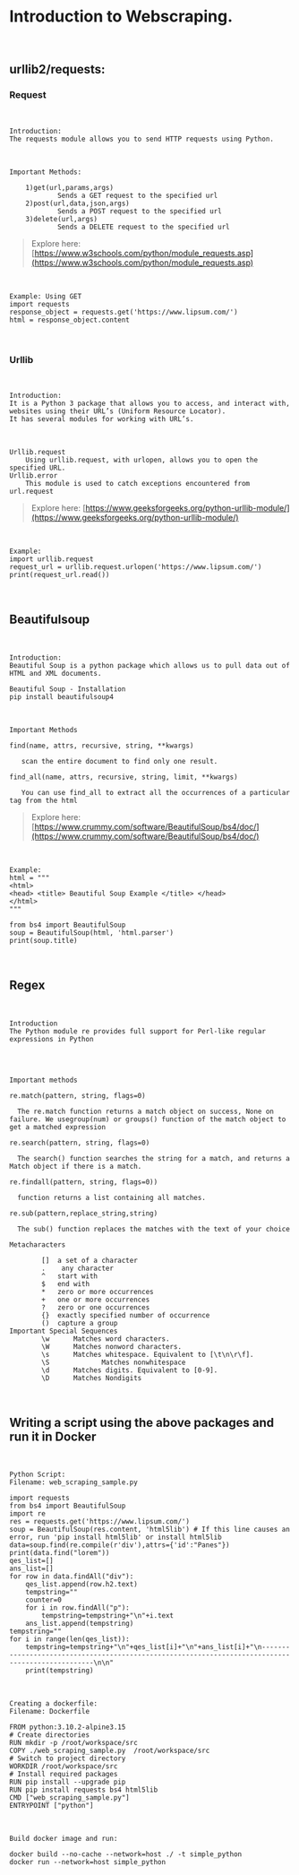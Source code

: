 # Introduction to Webscraping.
<br />

## urllib2/requests:
   
### Request
<br />

```
Introduction: 
The requests module allows you to send HTTP requests using Python.
```
<br />

```
Important Methods:

    1)get(url,params,args)
            Sends a GET request to the specified url
    2)post(url,data,json,args)
            Sends a POST request to the specified url
    3)delete(url,args)
            Sends a DELETE request to the specified url
```    
> Explore here: [https://www.w3schools.com/python/module_requests.asp](https://www.w3schools.com/python/module_requests.asp)

<br />
     
```          
Example: Using GET
import requests
response_object = requests.get('https://www.lipsum.com/')
html = response_object.content
```      
<br />

### Urllib
<br />

```
Introduction:
It is a Python 3 package that allows you to access, and interact with, websites using their URL’s (Uniform Resource Locator).
It has several modules for working with URL’s.
```
<br />

```
Urllib.request
    Using urllib.request, with urlopen, allows you to open the specified URL.
Urllib.error
    This module is used to catch exceptions encountered from url.request
```
> Explore here: [https://www.geeksforgeeks.org/python-urllib-module/](https://www.geeksforgeeks.org/python-urllib-module/)

<br />

```
Example: 
import urllib.request
request_url = urllib.request.urlopen('https://www.lipsum.com/')
print(request_url.read())

```
<br />

## Beautifulsoup
<br />

```
Introduction:   
Beautiful Soup is a python package which allows us to pull data out of HTML and XML documents.

Beautiful Soup - Installation
pip install beautifulsoup4
```
<br />

```
Important Methods
                
find(name, attrs, recursive, string, **kwargs)

   scan the entire document to find only one result.

find_all(name, attrs, recursive, string, limit, **kwargs)

   You can use find_all to extract all the occurrences of a particular tag from the html

```
> Explore here: [https://www.crummy.com/software/BeautifulSoup/bs4/doc/](https://www.crummy.com/software/BeautifulSoup/bs4/doc/)

<br />

```
Example:
html = """
<html>
<head> <title> Beautiful Soup Example </title> </head>
</html>
"""

from bs4 import BeautifulSoup
soup = BeautifulSoup(html, 'html.parser')
print(soup.title)
```
<br />

## Regex
<br />

```
Introduction
The Python module re provides full support for Perl-like regular expressions in Python
```
<br />

```
   
Important methods

re.match(pattern, string, flags=0)

  The re.match function returns a match object on success, None on failure. We usegroup(num) or groups() function of the match object to get a matched expression

re.search(pattern, string, flags=0)

  The search() function searches the string for a match, and returns a Match object if there is a match.

re.findall(pattern, string, flags=0))

  function returns a list containing all matches.

re.sub(pattern,replace_string,string)

  The sub() function replaces the matches with the text of your choice

Metacharacters

        []	a set of a character
        .	 any character
        ^	start with
        $ 	end with
        * 	zero or more occurrences
        +	one or more occurrences
        ?	zero or one occurrences
        {}	exactly specified number of occurrence
        () 	capture a group
Important Special Sequences
        \w		Matches word characters.
        \W		Matches nonword characters.
        \s		Matches whitespace. Equivalent to [\t\n\r\f].
        \S	           Matches nonwhitespace	
        \d		Matches digits. Equivalent to [0-9].
        \D		Matches Nondigits
```
<br />

## Writing a script using the above packages and run it in Docker
<br />

```
Python Script: 
Filename: web_scraping_sample.py

import requests
from bs4 import BeautifulSoup
import re
res = requests.get('https://www.lipsum.com/')
soup = BeautifulSoup(res.content, 'html5lib') # If this line causes an error, run 'pip install html5lib' or install html5lib
data=soup.find(re.compile(r'div'),attrs={'id':"Panes"})
print(data.find("lorem"))
qes_list=[]
ans_list=[]
for row in data.findAll("div"):
    qes_list.append(row.h2.text)
    tempstring=""
    counter=0
    for i in row.findAll("p"):
        tempstring=tempstring+"\n"+i.text
    ans_list.append(tempstring)
tempstring=""
for i in range(len(qes_list)):
    tempstring=tempstring+"\n"+qes_list[i]+"\n"+ans_list[i]+"\n--------------------------------------------------------------------------------------------------\n\n"
    print(tempstring)
```
<br />

```
Creating a dockerfile:
Filename: Dockerfile
		
FROM python:3.10.2-alpine3.15
# Create directories  
RUN mkdir -p /root/workspace/src
COPY ./web_scraping_sample.py  /root/workspace/src
# Switch to project directory
WORKDIR /root/workspace/src
# Install required packages
RUN pip install --upgrade pip
RUN pip install requests bs4 html5lib
CMD ["web_scraping_sample.py"]
ENTRYPOINT ["python"]
```
<br />

```
Build docker image and run:

docker build --no-cache --network=host ./ -t simple_python
docker run --network=host simple_python
```